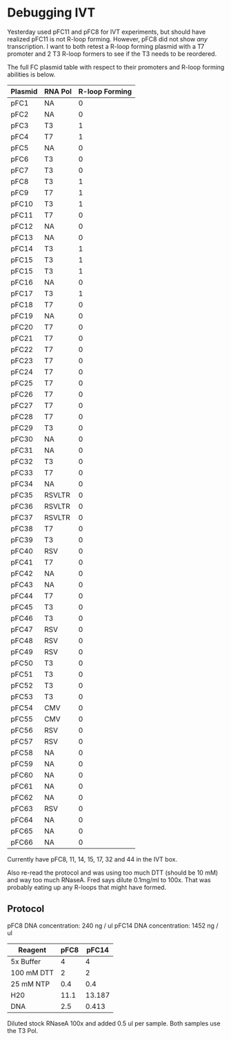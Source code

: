 # Debugging IVT

Yesterday used pFC11 and pFC8 for IVT experiments,
but should have realized pFC11 is not R-loop forming. However, pFC8 did not show *any* transcription. I want to both retest a R-loop forming plasmid with a T7 promoter and 2 T3 R-loop formers to see if the T3 needs to be reordered. 

The full FC plasmid table with respect to their
promoters and R-loop forming abilities is below.

| Plasmid 	| RNA Pol 	| R-loop Forming 	|
|---------	|---------	|----------------	|
| pFC1    	| NA      	| 0              	|
| pFC2    	| NA      	| 0              	|
| pFC3    	| T3      	| 1              	|
| pFC4    	| T7      	| 1              	|
| pFC5    	| NA      	| 0              	|
| pFC6    	| T3      	| 0              	|
| pFC7    	| T3      	| 0              	|
| pFC8    	| T3      	| 1              	|
| pFC9    	| T7      	| 1              	|
| pFC10   	| T3      	| 1              	|
| pFC11   	| T7      	| 0              	|
| pFC12   	| NA      	| 0              	|
| pFC13   	| NA      	| 0              	|
| pFC14   	| T3      	| 1              	|
| pFC15   	| T3      	| 1              	|
| pFC15   	| T3      	| 1              	|
| pFC16   	| NA      	| 0              	|
| pFC17   	| T3      	| 1              	|
| pFC18   	| T7      	| 0              	|
| pFC19   	| NA      	| 0              	|
| pFC20   	| T7      	| 0              	|
| pFC21   	| T7      	| 0              	|
| pFC22   	| T7      	| 0              	|
| pFC23   	| T7      	| 0              	|
| pFC24   	| T7      	| 0              	|
| pFC25   	| T7      	| 0              	|
| pFC26   	| T7      	| 0              	|
| pFC27   	| T7      	| 0              	|
| pFC28   	| T7      	| 0              	|
| pFC29   	| T3      	| 0              	|
| pFC30   	| NA      	| 0              	|
| pFC31   	| NA      	| 0              	|
| pFC32   	| T3      	| 0              	|
| pFC33   	| T7      	| 0              	|
| pFC34   	| NA      	| 0              	|
| pFC35   	| RSVLTR  	| 0              	|
| pFC36   	| RSVLTR  	| 0              	|
| pFC37   	| RSVLTR  	| 0              	|
| pFC38   	| T7      	| 0              	|
| pFC39   	| T3      	| 0              	|
| pFC40   	| RSV     	| 0              	|
| pFC41   	| T7      	| 0              	|
| pFC42   	| NA      	| 0              	|
| pFC43   	| NA      	| 0              	|
| pFC44   	| T7      	| 0              	|
| pFC45   	| T3      	| 0              	|
| pFC46   	| T3      	| 0              	|
| pFC47   	| RSV     	| 0              	|
| pFC48   	| RSV     	| 0              	|
| pFC49   	| RSV     	| 0              	|
| pFC50   	| T3      	| 0              	|
| pFC51   	| T3      	| 0              	|
| pFC52   	| T3      	| 0              	|
| pFC53   	| T3      	| 0              	|
| pFC54   	| CMV     	| 0              	|
| pFC55   	| CMV     	| 0              	|
| pFC56   	| RSV     	| 0              	|
| pFC57   	| RSV     	| 0              	|
| pFC58   	| NA      	| 0              	|
| pFC59   	| NA      	| 0              	|
| pFC60   	| NA      	| 0              	|
| pFC61   	| NA      	| 0              	|
| pFC62   	| NA      	| 0              	|
| pFC63   	| RSV     	| 0              	|
| pFC64   	| NA      	| 0              	|
| pFC65   	| NA      	| 0              	|
| pFC66   	| NA      	| 0              	|

Currently have pFC8, 11, 14, 15, 17, 32 and 44 in
the IVT box. 

Also re-read the protocol and was using too much DTT (should be 10 mM) and way too much RNaseA. Fred
says dilute 0.1mg/ml to 100x. That was probably eating up any R-loops that might have formed.

## Protocol

pFC8 DNA concentration: 240 ng / ul
pFC14 DNA concentration: 1452 ng / ul

|  Reagent  |     pFC8   |   pFC14    |
| --------- | ---------- | ---------  |
| 5x Buffer |     4      |    4       |
| 100 mM DTT|     2      |     2      |
| 25 mM NTP |    0.4     |     0.4    |
|    H20    |    11.1    |     13.187 |
|    DNA    |    2.5     |   0.413    |

Diluted stock RNaseA 100x and added 0.5 ul per sample. Both
samples use the T3 Pol. 


